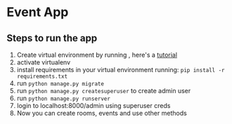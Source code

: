 # Event App

## Steps to run the app

1. Create virtual environment by running , here's a [tutorial](https://www.freecodecamp.org/news/how-to-setup-virtual-environments-in-python/)
2. activate virtualenv
3. install requirements in your virtual environment running:
`pip install -r requirements.txt`
4. run `python manage.py migrate`
5. run `python manage.py createsuperuser` to create admin user
6. run `python manage.py runserver`
7. login to localhost:8000/admin using superuser creds
8. Now you can create rooms, events and use other methods